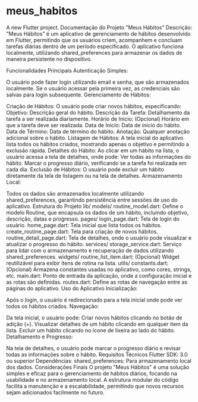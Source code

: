 # meus_habitos

A new Flutter project.
Documentação do Projeto "Meus Hábitos"
Descrição:
"Meus Hábitos" é um aplicativo de gerenciamento de hábitos desenvolvido em Flutter, permitindo que os usuários criem, acompanhem e concluam tarefas diárias dentro de um período especificado. O aplicativo funciona localmente, utilizando shared_preferences para armazenar os dados de maneira persistente no dispositivo.

Funcionalidades Principais
Autenticação Simples:

O usuário pode fazer login utilizando email e senha, que são armazenados localmente.
Se o usuário acessar pela primeira vez, as credenciais são salvas para login subsequente.
Gerenciamento de Hábitos:

Criação de Hábitos:
O usuário pode criar novos hábitos, especificando:
Objetivo: Descrição geral do hábito.
Descrição da Tarefa: Detalhamento da tarefa a ser realizada diariamente.
Horário de Início: (Opcional) Horário em que a tarefa deve ser realizada.
Data de Início: Data de início do hábito.
Data de Término: Data de término do hábito.
Anotação: Qualquer anotação adicional sobre o hábito.
Listagem de Hábitos:
A tela inicial do aplicativo lista todos os hábitos criados, mostrando apenas o objetivo e permitindo a exclusão rápida.
Detalhes do Hábito:
Ao clicar em um hábito na lista, o usuário acessa a tela de detalhes, onde pode:
Ver todas as informações do hábito.
Marcar o progresso diário, verificando se a tarefa foi realizada em cada dia.
Exclusão de Hábitos:
O usuário pode excluir um hábito diretamente da tela de listagem ou na tela de detalhes.
Armazenamento Local:

Todos os dados são armazenados localmente utilizando shared_preferences, garantindo persistência entre sessões de uso do aplicativo.
Estrutura do Projeto
lib/
models/
routine_model.dart: Define o modelo Routine, que encapsula os dados de um hábito, incluindo objetivo, descrição, datas e progresso.
pages/
login_page.dart: Tela de login do usuário.
home_page.dart: Tela inicial que lista todos os hábitos.
create_routine_page.dart: Tela para criação de novos hábitos.
routine_detail_page.dart: Tela de detalhes, onde o usuário pode visualizar e atualizar o progresso do hábito.
services/
storage_service.dart: Serviço para lidar com o armazenamento e recuperação de dados utilizando shared_preferences.
widgets/
routine_list_item.dart: (Opcional) Widget reutilizável para exibir itens de rotina na lista.
utils/
constants.dart: (Opcional) Armazena constantes usadas no aplicativo, como cores, strings, etc.
main.dart: Ponto de entrada da aplicação, onde a configuração inicial e as rotas são definidas.
routes.dart: Define as rotas de navegação entre as páginas do aplicativo.
Uso do Aplicativo
Inicialização:

Após o login, o usuário é redirecionado para a tela inicial onde pode ver todos os hábitos criados.
Navegação:

Da tela inicial, o usuário pode:
Criar novos hábitos clicando no botão de adição (+).
Visualizar detalhes de um hábito clicando em qualquer item da lista.
Excluir um hábito clicando no ícone de lixeira ao lado do hábito.
Detalhamento e Progresso:

Na tela de detalhes, o usuário pode marcar o progresso diário e revisar todas as informações sobre o hábito.
Requisitos Técnicos
Flutter SDK: 3.0 ou superior
Dependências:
shared_preferences: Para armazenamento local dos dados.
Considerações Finais
O projeto "Meus Hábitos" é uma solução simples e eficaz para o gerenciamento de hábitos diários, focando na usabilidade e no armazenamento local. A estrutura modular do código facilita a manutenção e a escalabilidade, permitindo que novos recursos sejam adicionados facilmente no futuro.

